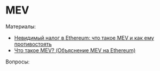 # MEV


Материалы:

* [Невидимый налог в Ethereum: что такое MEV и как ему противостоять](https://forklog.com/exclusive/nevidimyj-nalog-v-ethereum-chto-takoe-mev-i-kak-emu-protivostoyat/)
* [Что такое MEV? (Объяснение MEV на Ethereum)](https://www.youtube.com/watch?v=fBR5Rjwk5C4)


Вопросы:

